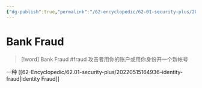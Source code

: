 ```yaml
---
{"dg-publish":true,"permalink":"/62-encyclopedic/62-01-security-plus/20220515165318-bank-fraud/","dgHomeLink":true,"dgPassFrontmatter":false}
---
```



# Bank Fraud

> [!word] Bank Fraud #fraud
> 攻击者用你的账户或用你身份开一个新帐号
<!--ID: 1653993498066-->


一种 [[62-Encyclopedic/62.01-security-plus/20220515164936-identity-fraud|Identity Fraud]]
